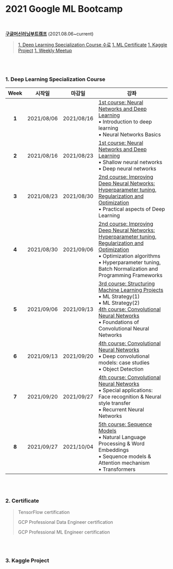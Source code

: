 # 2021 Google ML Bootcamp
</br>

[**구글머신러닝부트캠프**](https://events.withgoogle.com/google-developers-mlb-kr-2021/) (2021.08.06~current)
> [1. Deep Learning Specialization Course 수료](#1)
> [1. ML Certificate](#)
> [1. Kaggle Project](#)
> [1. Weekly Meetup](#)

</br>
</br> 

<a name='1'></a>
### 1. Deep Learning Specialization Course 
| Week | 시작일 | 마감일 | 강좌 |
| :--:| --- | --- | -- |
| **1** | 2021/08/06 | 2021/08/16 | [1st course: Neural Networks and Deep Learning](https://www.coursera.org/learn/neural-networks-deep-learning?specialization=deep-learning) </br> ▪ Introduction to deep learning </br> ▪ Neural Networks Basics| 
| **2** | 2021/08/16 | 2021/08/23 | [1st course: Neural Networks and Deep Learning](https://www.coursera.org/learn/neural-networks-deep-learning?specialization=deep-learning)  </br> ▪ Shallow neural networks </br> ▪ Deep neural networks|
| **3** | 2021/08/23 | 2021/08/30 | [2nd course: Improving Deep Neural Networks: Hyperparameter tuning, Regularization and Optimization](https://www.coursera.org/learn/deep-neural-network?specialization=deep-learning) </br> ▪ Practical aspects of Deep Learning |
| **4** | 2021/08/30 | 2021/09/06 | [2nd course: Improving Deep Neural Networks: Hyperparameter tuning, Regularization and Optimization](https://www.coursera.org/learn/deep-neural-network?specialization=deep-learning)  </br> ▪ Optimization algorithms </br> ▪ Hyperparameter tuning, Batch Normalization and Programming Frameworks|
| **5** | 2021/09/06 | 2021/09/13 | [3rd course: Structuring Machine Learning Projects](https://www.coursera.org/learn/machine-learning-projects?specialization=deep-learning)</br> ▪ ML Strategy(1) </br> ▪ ML Strategy(2) </br> [4th course: Convolutional Neural Networks](https://www.coursera.org/learn/convolutional-neural-networks?specialization=deep-learning) </br> ▪ Foundations of Convolutional Neural Networks |
| **6** | 2021/09/13 | 2021/09/20 | [4th course: Convolutional Neural Networks](https://www.coursera.org/learn/convolutional-neural-networks?specialization=deep-learning) </br> ▪ Deep convolutional models: case studies </br> ▪ Object Detection |
| **7** | 2021/09/20 | 2021/09/27 | [4th course: Convolutional Neural Networks](https://www.coursera.org/learn/convolutional-neural-networks?specialization=deep-learning) </br> ▪ Special applications: Face recognition & Neural style transfer </br> ▪ Recurrent Neural Networks |
| **8** | 2021/09/27 | 2021/10/04 | [5th course: Sequence Models](https://www.coursera.org/learn/nlp-sequence-models) </br> ▪ Natural Language Processing & Word Embeddings </br> ▪ Sequence models & Attention mechanism </br> ▪ Transformers | 
 
</br>
</br>
 
### 2. Certificate
> TensorFlow certification
> 
> GCP Professional Data Engineer certification
> 
> GCP Professional ML Engineer certification  

</br>
</br>
 
### 3. Kaggle Project
